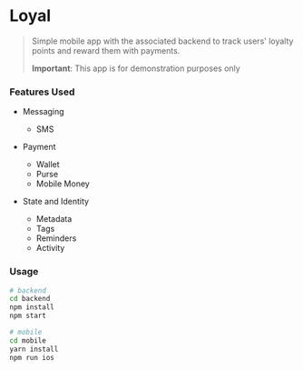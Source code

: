 # Loyal

>
> Simple mobile app with the associated backend to track users' loyalty points and reward them with payments.
>
> **Important**: This app is for demonstration purposes only

### Features Used

- Messaging
    - SMS

- Payment
    - Wallet
    - Purse
    - Mobile Money

- State and Identity
    - Metadata
    - Tags
    - Reminders
    - Activity


### Usage

```sh
# backend
cd backend
npm install
npm start

# mobile
cd mobile
yarn install
npm run ios
```

